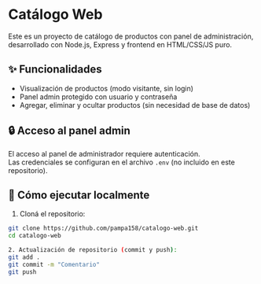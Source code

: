 # Catálogo Web

Este es un proyecto de catálogo de productos con panel de administración, desarrollado con Node.js, Express y frontend en HTML/CSS/JS puro.

## ✨ Funcionalidades

- Visualización de productos (modo visitante, sin login)
- Panel admin protegido con usuario y contraseña
- Agregar, eliminar y ocultar productos (sin necesidad de base de datos)

## 🔒 Acceso al panel admin

El acceso al panel de administrador requiere autenticación.  
Las credenciales se configuran en el archivo `.env` (no incluido en este repositorio).


## 🚀 Cómo ejecutar localmente

1. Cloná el repositorio:

```bash
git clone https://github.com/pampa158/catalogo-web.git
cd catalogo-web

2. Actualización de repositorio (commit y push):
git add .
git commit -m "Comentario"
git push